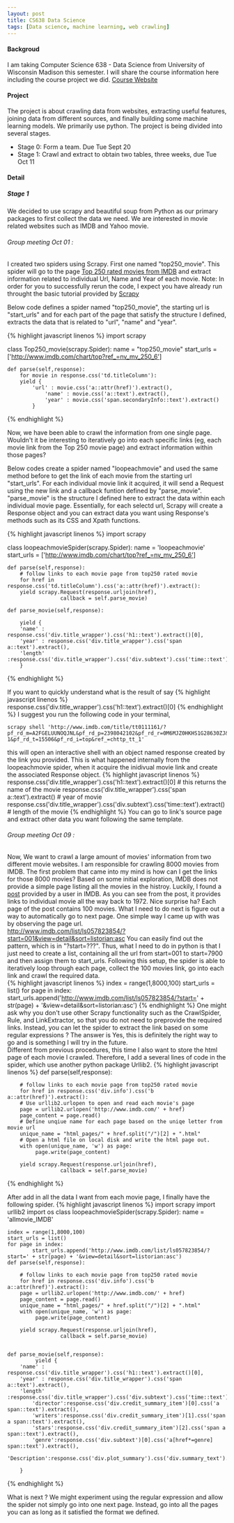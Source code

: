 ```yaml
---
layout: post
title: CS638 Data Science
tags: [Data science, machine learning, web crawling]
---
```


#### Backgroud
I am taking Computer Science 638 - Data Science from University of Wisconsin Madison this semester. I will share the course information here including the course project we did. [Course Website](https://sites.google.com/site/anhaidgroup/courses/cs-638-fall-2016)

#### Project
The project is about crawling data from websites, extracting useful features, joining data from different sources, and finally building some machine learning models. We primarily use python. The project is being divided into several stages.

* Stage 0: Form a team. Due Tue Sept 20
* Stage 1: Crawl and extract to obtain two tables, three weeks, due Tue Oct 11



#### Detail


##### Stage 1
We decided to use scrapy and beautiful soup from Python as our primary packages to first collect the data we need. We are interested in movie related websites such as IMDB and Yahoo movie. 

###### Group meeting Oct 01 :  
I created two spiders using Scrapy. First one named "top250_movie". This spider will go to the page [Top 250 rated movies from IMDB](http://www.imdb.com/chart/top?ref_=nv_mv_250_6) and extract information related to individual Url, Name and Year of each movie. Note: In order for you to successfully rerun the code, I expect you have already run throught the basic tutorial provided by [Scrapy](https://doc.scrapy.org/en/latest/intro/tutorial.html)

Below code defines a spider named "top250_movie", the starting url is "start_urls" and for each part of the page that satisfy the structure I defined, extracts the data that is related to "url", "name" and "year".  

{% highlight javascript linenos %}
import scrapy

class Top250_movie(scrapy.Spider):
	name = "top250_movie"
	start_urls = ['http://www.imdb.com/chart/top?ref_=nv_mv_250_6']
	
	def parse(self,response):
	    for movie in response.css('td.titleColumn'):
		yield {
			'url' : movie.css('a::attr(href)').extract(),
        		'name' : movie.css('a::text').extract(),
        		'year' : movie.css('span.secondaryInfo::text').extract()	
			}
{% endhighlight %}

Now, we have been able to crawl the information from one single page. Wouldn't it be interesting to iteratively go into each specific links (eg, each movie link from the Top 250 movie page) and extract information within those pages?

Below codes create a spider named "loopeachmovie" and used the same method before to get the link of each movie from the starting url "start_urls". For each individual movie link it acquired, it will send a Request using the new link and a callback funtion defined by "parse_movie". "parse_movie" is the structure I defined here to extract the data within each individual movie page. Essentially, for each selectd url, Scrapy will create a Response object and you can extract data you want using Response's methods such as its CSS and Xpath functions.

{% highlight javascript linenos %}
import scrapy

class loopeachmovieSpider(scrapy.Spider):
	name = 'loopeachmovie'
	start_urls = ['http://www.imdb.com/chart/top?ref_=nv_mv_250_6']
	
	def parse(self,response):
	    # follow links to each movie page from top250 rated movie
	    for href in response.css('td.titleColumn').css('a::attr(href)').extract():
		yield scrapy.Request(response.urljoin(href),
				     callback = self.parse_movie)
				     
	def parse_movie(self,response):
	    
	    yield {
		'name' : response.css('div.title_wrapper').css('h1::text').extract()[0],
		'year' : response.css('div.title_wrapper').css('span a::text').extract(),
		'length' :response.css('div.title_wrapper').css('div.subtext').css('time::text').extract() 
		}
{% endhighlight %}

If you want to quickly understand what is the result of say 
{% highlight javascript linenos %}
response.css('div.title_wrapper').css('h1::text').extract()[0]
{% endhighlight %}
I suggest you run the following code in your terminal, 

```
scrapy shell 'http://www.imdb.com/title/tt0111161/?pf_rd_m=A2FGELUUNOQJNL&pf_rd_p=2398042102&pf_rd_r=0M6MJZ0HKHS1G28630ZJ&pf_rd_s=center-1&pf_rd_t=15506&pf_rd_i=top&ref_=chttp_tt_1'
```
this will open an interactive shell with an object named response created by the link you provided. This is what happened internally from the loopeachmovie spider, when it acquire the inidivual movie link and create the associated Response object.
{% highlight javascript linenos %}
response.css('div.title_wrapper').css('h1::text').extract()[0] # this returns the name of the movie
response.css('div.title_wrapper').css('span a::text').extract() # year of movie
response.css('div.title_wrapper').css('div.subtext').css('time::text').extract() # length of the movie
{% endhighlight %}
You can go to link's source page and extract other data you want following the same template.


###### Group meeting Oct 09 :
Now, We want to crawl a large amount of movies' information from two different movie websites. I am responsible for crawling 8000 movies from IMDB. The first problem that came into my mind is how can I get the links for those 8000 movies? Based on some initial exploration, IMDB does not provide a simple page listing all the movies in the histroy. Luckily, I found a [post](http://www.imdb.com/list/ls057823854/?start=001&view=detail&sort=listorian:asc) provided by a user in IMDB. As you can see from the post, it provides links to individual movie all the way back to 1972. Nice surprise ha? Each page of the post contains 100 movies. What I need to do next is figure out a way to automatically go to next page. One simple way I came up with was by observing the page url.  
http://www.imdb.com/list/ls057823854/?start=001&view=detail&sort=listorian:asc
You can easily find out the pattern, which is in "?start=???". Thus, what I need to do in python is that I just need to create a list, containing all the url from start=001 to start=7900 and then assign them to start_urls.  Following this setup, the spider is able to iteratively loop through each page, collect the 100 movies link, go into each link and crawl the required data.  
{% highlight javascript linenos %}
index = range(1,8000,100)
start_urls = list()
for page in index:
    	start_urls.append('http://www.imdb.com/list/ls057823854/?start=' + str(page) + '&view=detail&sort=listorian:asc')
{% endhighlight %}
One might ask why you don't use other Scrapy functionality such as the CrawlSpider, Rule, and LinkExtractor, so that you do not need to preprovide the required links. Instead, you can let the spider to extract the link based on some regular expressions ? The answer is Yes, this is definitely the right way to go and is something I will try in the future.  
Different from previous procedures, this time I also want to store the html page of each movie I crawled. Therefore, I add a several lines of code in the spider, which use another python package Urllib2. 
{% highlight javascript linenos %}
def parse(self,response):
	 
	    # follow links to each movie page from top250 rated movie
	    for href in response.css('div.info').css('b a::attr(href)').extract():
		# Use urllib2.urlopen to open and read each movie's page
		page = urllib2.urlopen('http://www.imdb.com/' + href)
		page_content = page.read()
		# Define unqiue name for each page based on the uniqe letter from movie url
		unique_name = "html_pages/" + href.split("/")[2] + ".html"
		# Open a html file on local disk and write the html page out.
		with open(unique_name, 'w') as page:
		     page.write(page_content)
        
		yield scrapy.Request(response.urljoin(href),
				     callback = self.parse_movie)
{% endhighlight %}

After add in all the data I want from each movie page, I finally have the following spider.
{% highlight javascript linenos %}
import scrapy
import urllib2
import os
class loopeachmovieSpider(scrapy.Spider):
	name = 'allmovie_IMDB'

	index = range(1,8000,100)
	start_urls = list()
	for page in index:
    		start_urls.append('http://www.imdb.com/list/ls057823854/?start=' + str(page) + '&view=detail&sort=listorian:asc')
 	def parse(self,response):
	 
	    # follow links to each movie page from top250 rated movie
	    for href in response.css('div.info').css('b a::attr(href)').extract():
		page = urllib2.urlopen('http://www.imdb.com/' + href)
		page_content = page.read()
		unique_name = "html_pages/" + href.split("/")[2] + ".html"
		with open(unique_name, 'w') as page:
		     page.write(page_content)
        
		yield scrapy.Request(response.urljoin(href),
				     callback = self.parse_movie)


	def parse_movie(self,response):
             yield {
		'name' : response.css('div.title_wrapper').css('h1::text').extract()[0],
		'year' : response.css('div.title_wrapper').css('span a::text').extract(),
		'length' :response.css('div.title_wrapper').css('div.subtext').css('time::text').extract(),
        	'director':response.css('div.credit_summary_item')[0].css('a span::text').extract(),
        	'writers':response.css('div.credit_summary_item')[1].css('span a span::text').extract(),
        	'stars':response.css('div.credit_summary_item')[2].css('span a span::text').extract(),
        	'genre':response.css('div.subtext')[0].css('a[href*=genre] span::text').extract(),
        	'Description':response.css('div.plot_summary').css('div.summary_text').css('div::text').extract()

		}
{% endhighlight %}

What is next ? We might experiment using the regular expression and allow the spider not simply go into one next page. Instead, go into all the pages you can as long as it satisfied the format we defined.
